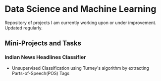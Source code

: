 # Data Science and Machine Learning
  Repository of projects I am currently working upon or under improvement. Updated regularly.
 
## Mini-Projects and Tasks

### Indian News Headlines Classifier
* Unsupervised Classification using Turney's algorithm by extracting Parts-of-Speech(POS) Tags
